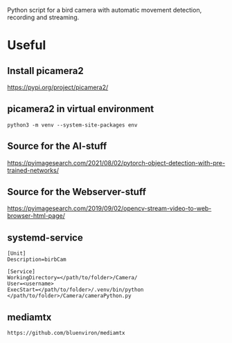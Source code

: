 Python script for a bird camera with automatic movement detection, recording and streaming.

# Useful

## Install picamera2
https://pypi.org/project/picamera2/

## picamera2 in virtual environment
`python3 -m venv --system-site-packages env`

## Source for the AI-stuff
https://pyimagesearch.com/2021/08/02/pytorch-object-detection-with-pre-trained-networks/

## Source for the Webserver-stuff
https://pyimagesearch.com/2019/09/02/opencv-stream-video-to-web-browser-html-page/

## systemd-service
```
[Unit]
Description=birbCam

[Service]
WorkingDirectory=</path/to/folder>/Camera/
User=<username>
ExecStart=</path/to/folder>/.venv/bin/python </path/to/folder>/Camera/cameraPython.py
```

## mediamtx
```
https://github.com/bluenviron/mediamtx
```
